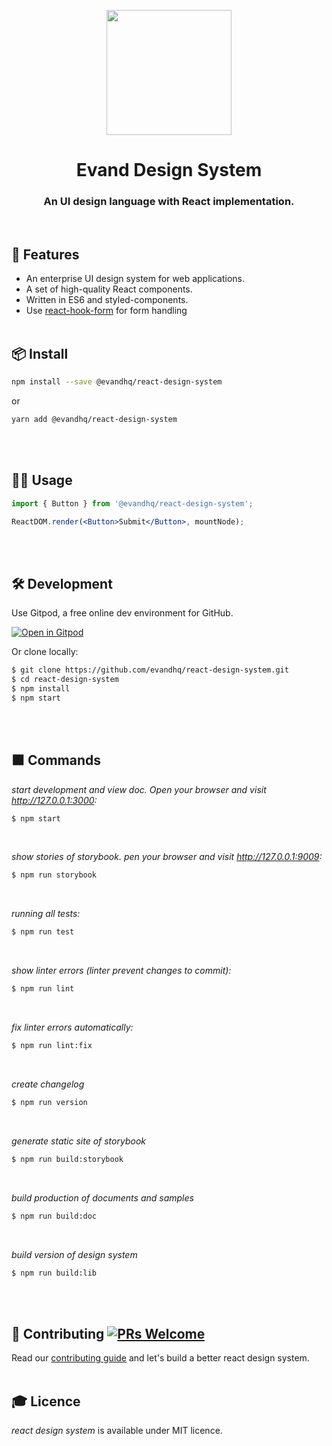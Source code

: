 <p align="center">
  <a href="http://design.evand.com">
    <img width="200" src="https://blog.evand.com/wp-content/themes/evand/assets/evand.png">
  </a>
</p>

<h1 align="center">Evand Design System</h1>
<h3 align="center">An UI design language with React implementation.</h3>
<br />

## 🔱 __Features__
- An enterprise UI design system for web applications.
- A set of high-quality React components.
- Written in ES6 and styled-components.
- Use [react-hook-form](https://github.com/react-hook-form/react-hook-form) for form handling
<br /><br />



## 📦 __Install__

```bash
npm install --save @evandhq/react-design-system
```
or
```bash
yarn add @evandhq/react-design-system
```
<br /><br />



## 🙌🏼 __Usage__

```jsx
import { Button } from '@evandhq/react-design-system';

ReactDOM.render(<Button>Submit</Button>, mountNode);
```
<br /><br />




## 🛠 __Development__
Use Gitpod, a free online dev environment for GitHub.

[![Open in Gitpod](https://gitpod.io/button/open-in-gitpod.svg)](https://gitpod.io/#https://github.com/evandhq/react-design-system)

Or clone locally:

```bash
$ git clone https://github.com/evandhq/react-design-system.git
$ cd react-design-system
$ npm install
$ npm start
```
<br /><br />


## ⬛️ __Commands__
_start development and view doc. Open your browser and visit http://127.0.0.1:3000:_
```bash
$ npm start 
```
<br/>

_show stories of storybook. pen your browser and visit http://127.0.0.1:9009:_
```bash
$ npm run storybook
```
<br/>

_running all tests:_
```bash
$ npm run test 
```
<br/>

_show linter errors (linter prevent changes to commit):_
```bash
$ npm run lint
```
<br/>

_fix linter errors automatically:_
```bash
$ npm run lint:fix
```
<br/>

_create changelog_
```bash
$ npm run version
```
<br/>

_generate static site of storybook_
```bash
$ npm run build:storybook
```
<br/>

_build production of documents and samples_
```bash
$ npm run build:doc
```
<br/>

_build version of design system_
```bash
$ npm run build:lib
```
<br/><br/>



## 🤝 __Contributing__ [![PRs Welcome](https://img.shields.io/badge/PRs-welcome-brightgreen.svg?style=flat-square)](http://makeapullrequest.com)

Read our [contributing guide](https://evand.com) and let's build a better react design system.
<br /><br />



## 🎓 __Licence__
_react design system_ is available under MIT licence.